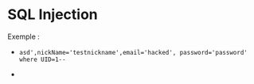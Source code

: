 # SQL Injection

Exemple : 
* ```asd',nickName='testnickname',email='hacked', password='password' where UID=1--```
* ``````